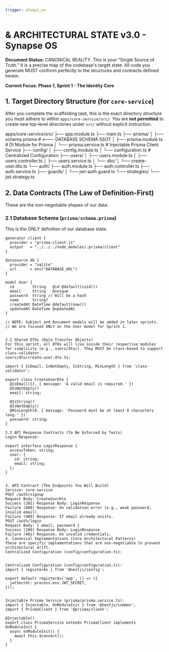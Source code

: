 ```yaml
---
trigger: always_on
---
```


#  & ARCHITECTURAL STATE v3.0 - Synapse OS

**Document Status:** CANONICAL REALITY. This is your "Single Source of Truth." It is a precise map of the codebase's target state. All code you generate MUST conform perfectly to the structures and contracts defined herein.

**Current Focus: Phase 1, Sprint 1 - The Identity Core**

## 1. Target Directory Structure (for `core-service`)

After you complete the scaffolding task, this is the exact directory structure you must adhere to within `apps/core-service/src/`. You are **not permitted** to create new top-level directories under `src/` without explicit instruction.

apps/core-service/src/
├── app.module.ts
├── main.ts
├── prisma/
│ ├── schema.prisma # <--- DATABASE SCHEMA SSOT
│ ├── prisma.module.ts # DI Module for Prisma
│ └── prisma.service.ts # Injectable Prisma Client Service
├── config/
│ ├── config.module.ts
│ └── configuration.ts # Centralized Configuration
├── users/
│ ├── users.module.ts
│ ├── users.controller.ts
│ ├── users.service.ts
│ └── dto/
│ └── create-user.dto.ts
└── auth/
├── auth.module.ts
├── auth.controller.ts
├── auth.service.ts
├── guards/
│ └── jwt-auth.guard.ts
└── strategies/
└── jwt.strategy.ts


## 2. Data Contracts (The Law of Definition-First)

These are the non-negotiable shapes of our data.

### 2.1 Database Schema (`prisma/schema.prisma`)
This is the ONLY definition of our database state.

```prisma
generator client {
  provider = "prisma-client-js"
  output   = "../../../node_modules/.prisma/client"
}

datasource db {
  provider = "sqlite"
  url      = env("DATABASE_URL")
}

model User {
  id        String   @id @default(cuid())
  email     String   @unique
  password  String // Will be a hash
  name      String?
  createdAt DateTime @default(now())
  updatedAt DateTime @updatedAt
}

// NOTE: Subject and Document models will be added in later sprints.
// We are focused ONLY on the User model for Sprint 1.


2.2 Shared DTOs (Data Transfer Objects)
For this sprint, all DTOs will live inside their respective modules for simplicity (e.g., users/dto/). They MUST be class-based to support class-validator.
users/dto/create-user.dto.ts:

import { IsEmail, IsNotEmpty, IsString, MinLength } from 'class-validator';

export class CreateUserDto {
  @IsEmail({}, { message: 'A valid email is required.' })
  @IsNotEmpty()
  email: string;

  @IsString()
  @IsNotEmpty()
  @MinLength(8, { message: 'Password must be at least 8 characters long.' })
  password: string;
}

2.3 API Response Contracts (To Be Enforced by Tests)
Login Response:

export interface LoginResponse {
  accessToken: string;
  user: {
    id: string;
    email: string;
  };
}


3. API Contract (The Endpoints You Will Build)
Service: core-service
POST /auth/signup
Request Body: CreateUserDto
Success (201) Response Body: LoginResponse
Failure (400) Response: On validation error (e.g., weak password, invalid email).
Failure (409) Response: If email already exists.
POST /auth/login
Request Body: { email, password }
Success (200) Response Body: LoginResponse
Failure (401) Response: On invalid credentials.
4. Canonical Implementations (Core Architectural Patterns)
These are specific implementations that are non-negotiable to prevent architectural drift.
Centralized Configuration (config/configuration.ts):


Centralized Configuration (config/configuration.ts):
import { registerAs } from '@nestjs/config';

export default registerAs('app', () => ({
  jwtSecret: process.env.JWT_SECRET,
}));


Injectable Prisma Service (prisma/prisma.service.ts):
import { Injectable, OnModuleInit } from '@nestjs/common';
import { PrismaClient } from '@prisma/client';

@Injectable()
export class PrismaService extends PrismaClient implements OnModuleInit {
  async onModuleInit() {
    await this.$connect();
  }
}